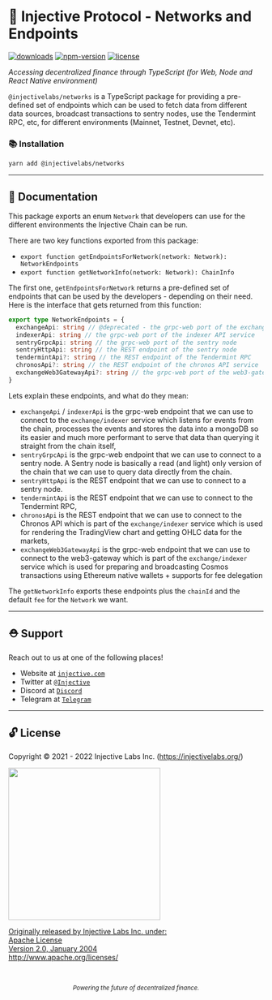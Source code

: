 # 🌟 Injective Protocol - Networks and Endpoints

[![downloads](https://img.shields.io/npm/dm/@injectivelabs/networks.svg)](https://www.npmjs.com/package/@injectivelabs/networks)
[![npm-version](https://img.shields.io/npm/v/@injectivelabs/networks.svg)](https://www.npmjs.com/package/@injectivelabs/networks)
[![license](https://img.shields.io/npm/l/express.svg)]()

_Accessing decentralized finance through TypeScript (for Web, Node and React Native environment)_

`@injectivelabs/networks` is a TypeScript package for providing a pre-defined set of endpoints which can be used to fetch data from different data sources, broadcast transactions to sentry nodes, use the Tendermint RPC, etc, for different environments (Mainnet, Testnet, Devnet, etc).

### 📚 Installation

```bash
yarn add @injectivelabs/networks
```

---

## 📖 Documentation

This package exports an enum `Network` that developers can use for the different environments the Injective Chain can be run.

There are two key functions exported from this package:

- `export function getEndpointsForNetwork(network: Network): NetworkEndpoints`
- `export function getNetworkInfo(network: Network): ChainInfo`

The first one, `getEndpointsForNetwork` returns a pre-defined set of endpoints that can be used by the developers - depending on their need. Here is the interface that gets returned from this function:

```ts
export type NetworkEndpoints = {
  exchangeApi: string // @deprecated - the grpc-web port of the exchange API service
  indexerApi: string // the grpc-web port of the indexer API service
  sentryGrpcApi: string // the grpc-web port of the sentry node
  sentryHttpApi: string // the REST endpoint of the sentry node
  tendermintApi?: string // the REST endpoint of the Tendermint RPC
  chronosApi?: string // the REST endpoint of the chronos API service
  exchangeWeb3GatewayApi?: string // the grpc-web port of the web3-gateway service API
}
```

Lets explain these endpoints, and what do they mean:
- `exchangeApi` / `indexerApi` is the grpc-web endpoint that we can use to connect to the `exchange/indexer` service which listens for events from the chain, processes the events and stores the data into a mongoDB so its easier and much more performant to serve that data than querying it straight from the chain itself,
- `sentryGrpcApi` is the grpc-web endpoint that we can use to connect to a sentry node. A Sentry node is basically a read (and light) only version of the chain that we can use to query data directly from the chain.
- `sentryHttpApi` is the REST endpoint that we can use to connect to a sentry node.
- `tendermintApi` is the REST endpoint that we can use to connect to the Tendermint RPC,
- `chronosApi` is the REST endpoint that we can use to connect to the Chronos API which is part of the `exchange/indexer` service which is used for rendering the TradingView chart and getting OHLC data for the markets,
- `exchangeWeb3GatewayApi` is the grpc-web endpoint that we can use to connect to the web3-gateway which is part of the `exchange/indexer` service which is used for preparing and broadcasting Cosmos transactions using Ethereum native wallets + supports for fee delegation

The `getNetworkInfo` exports these endpoints plus the `chainId` and the default `fee` for the `Network` we want.

---

## ⛑ Support

Reach out to us at one of the following places!

- Website at <a href="https://injective.com" target="_blank">`injective.com`</a>
- Twitter at <a href="https://twitter.com/Injective_" target="_blank">`@Injective`</a>
- Discord at <a href="https://discord.com/invite/NK4qdbv" target="_blank">`Discord`</a>
- Telegram at <a href="https://t.me/joininjective" target="_blank">`Telegram`</a>

---

## 🔓 License

Copyright © 2021 - 2022 Injective Labs Inc. (https://injectivelabs.org/)

<a href="https://iili.io/mNneZN.md.png"><img src="https://iili.io/mNneZN.md.png" style="width: 300px; max-width: 100%; height: auto" />

Originally released by Injective Labs Inc. under: <br />
Apache License <br />
Version 2.0, January 2004 <br />
http://www.apache.org/licenses/


<p>&nbsp;</p>
<div align="center">
  <sub><em>Powering the future of decentralized finance.</em></sub>
</div>
